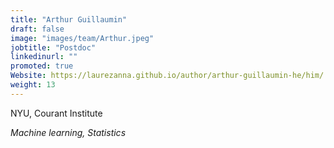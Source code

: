 ```yaml
---
title: "Arthur Guillaumin"
draft: false
image: "images/team/Arthur.jpeg"
jobtitle: "Postdoc"
linkedinurl: ""
promoted: true
Website: https://laurezanna.github.io/author/arthur-guillaumin-he/him/
weight: 13
---
```


NYU, Courant Institute

*Machine learning, Statistics*
